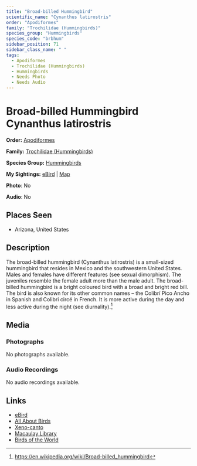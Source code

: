 ```yaml
---
title: "Broad-billed Hummingbird"
scientific_name: "Cynanthus latirostris"
order: "Apodiformes"
family: "Trochilidae (Hummingbirds)"
species_group: "Hummingbirds"
species_code: "brbhum"
sidebar_position: 71
sidebar_class_name: " "
tags: 
  - Apodiformes
  - Trochilidae (Hummingbirds)
  - Hummingbirds
  - Needs Photo
  - Needs Audio
---
```


# Broad-billed Hummingbird <span className='sci_name'>Cynanthus latirostris</span>

**Order:** [Apodiformes](/tags/apodiformes)

**Family:** [Trochilidae (Hummingbirds)](/tags/trochilidae-hummingbirds)

**Species Group:** [Hummingbirds](/tags/hummingbirds)

**My Sightings:** [eBird](https://ebird.org/lifelist?r=world&time=life&spp=brbhum) | [Map](/map?species_code=brbhum)

**Photo**: No 

**Audio**: No

## Places Seen

* Arizona, United States

## Description
The broad-billed hummingbird (Cynanthus latirostris) is a small-sized hummingbird that resides in Mexico and the southwestern United States. Males and females have different features (see sexual dimorphism). The juveniles resemble the female adult more than the male adult. The broad-billed hummingbird is a bright coloured bird with a broad and bright red bill. The bird is also known for its other common names – the Colibrí Pico Ancho in Spanish and Colibri circé in French. It is more active during the day and less active during the night (see  diurnality).[^1]

[^1]: https://en.wikipedia.org/wiki/Broad-billed_hummingbird

## Media
### Photographs
No photographs available.

### Audio Recordings
No audio recordings available.

## Links
* [eBird](https://ebird.org/species/brbhum) 
* [All About Birds](https://www.allaboutbirds.org/guide/brbhum) 
* [Xeno-canto](https://www.xeno-canto.org/species/cynanthus-latirostris) 
* [Macaulay Library](https://search.macaulaylibrary.org/catalog?taxonCode=brbhum&sort=rating_rank_desc)
* [Birds of the World](https://birdsoftheworld.org/bow/species/brbhum)
